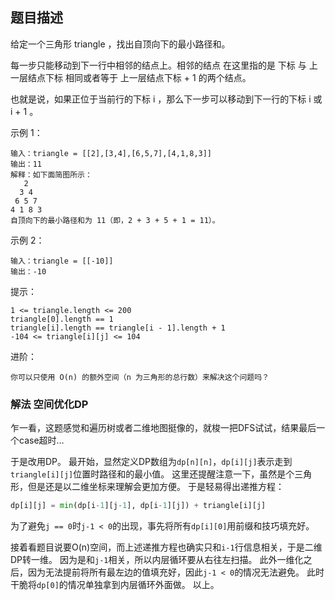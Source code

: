## 题目描述
给定一个三角形 triangle ，找出自顶向下的最小路径和。

每一步只能移动到下一行中相邻的结点上。相邻的结点 在这里指的是 下标 与 上一层结点下标 相同或者等于 上一层结点下标 + 1 的两个结点。

也就是说，如果正位于当前行的下标 i ，那么下一步可以移动到下一行的下标 i 或 i + 1 。

示例 1：
```
输入：triangle = [[2],[3,4],[6,5,7],[4,1,8,3]]
输出：11
解释：如下面简图所示：
   2
  3 4
 6 5 7
4 1 8 3
自顶向下的最小路径和为 11（即，2 + 3 + 5 + 1 = 11）。
```
示例 2：
```
输入：triangle = [[-10]]
输出：-10
```

提示：
```
1 <= triangle.length <= 200
triangle[0].length == 1
triangle[i].length == triangle[i - 1].length + 1
-104 <= triangle[i][j] <= 104
```

进阶：
```
你可以只使用 O(n) 的额外空间（n 为三角形的总行数）来解决这个问题吗？
```

### 解法 空间优化DP
乍一看，这题感觉和遍历树或者二维地图挺像的，就梭一把DFS试试，结果最后一个case超时…

于是改用DP。
最开始，显然定义DP数组为`dp[n][n]`，`dp[i][j]`表示走到`triangle[i][j]`位置时路径和的最小值。
这里还提醒注意一下，虽然是个三角形，但是还是以二维坐标来理解会更加方便。
于是轻易得出递推方程：
```python
dp[i][j] = min(dp[i-1][j-1], dp[i-1][j]) + triangle[i][j]
```
为了避免`j == 0`时`j-1 < 0`的出现，事先将所有`dp[i][0]`用前缀和技巧填充好。

接着看题目说要O(n)空间，而上述递推方程也确实只和`i-1`行信息相关，于是二维DP转一维。
因为是和`j-1`相关，所以内层循环要从右往左扫描。
此外一维化之后，因为无法提前将所有最左边的值填充好，因此`j-1 < 0`的情况无法避免。
此时干脆将`dp[0]`的情况单独拿到内层循环外面做。
以上。